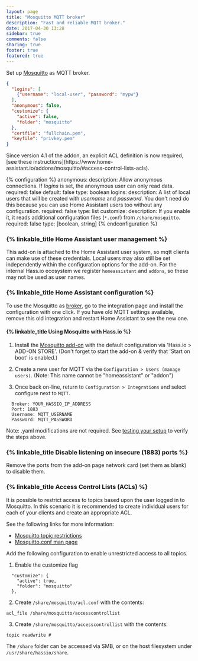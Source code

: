 ```yaml
---
layout: page
title: "Mosquitto MQTT broker"
description: "Fast and reliable MQTT broker."
date: 2017-04-30 13:28
sidebar: true
comments: false
sharing: true
footer: true
featured: true
---
```


Set up [Mosquitto](https://mosquitto.org/) as MQTT broker.

```json
{
  "logins": [
    {"username": "local-user", "password": "mypw"}
  ],
  "anonymous": false,
  "customize": {
    "active": false,
    "folder": "mosquitto"
  },
  "certfile": "fullchain.pem",
  "keyfile": "privkey.pem"
}
```

<p class='warning note'>
Since version 4.1 of the addon, an explicit ACL definition is now required, [see these instructions](https://www.home-assistant.io/addons/mosquitto/#access-control-lists-acls).
</p>

{% configuration %}
anonymous:
  description: Allow anonymous connections. If *logins* is set, the anonymous user can only read data.
  required: false
  default: false
  type: boolean
logins:
  description: A list of local users that will be created with *username* and *password*. You don't need do this because you can use Home Assistant users too without any configuration.
  required: false
  type: list
customize:
  description: If you enable it, it reads additional configuration files (`*.conf`) from `/share/mosquitto`.
  required: false
  type: [boolean, string]
{% endconfiguration %}

### {% linkable_title Home Assistant user management %}

This add-on is attached to the Home Assistant user system, so mqtt clients can make use of these credentials. Local users may also still be set independently within the configuration options for the add-on.  For the internal Hass.io ecosystem we register `homeassistant` and `addons`, so these may not be used as user names.

### {% linkable_title Home Assistant configuration %}

To use the Mosquitto as [broker](/docs/mqtt/broker/#run-your-own), go to the integration page and install the configuration with one click. If you have old MQTT settings available, remove this old integration and restart Home Assistant to see the new one.

#### {% linkable_title Using Mosquitto with Hass.io %}

1. Install the [Mosquitto add-on](/addons/mosquitto/) with the default configuration via 'Hass.io > ADD-ON STORE'. (Don't forget to start the add-on & verify that 'Start on boot' is enabled.)

2. Create a new user for MQTT via the `Configuration > Users (manage users)`. (Note: This name cannot be "homeassistant" or "addon")

3. Once back on-line, return to `Configuration > Integrations` and select configure next to `MQTT`.

```
  Broker: YOUR_HASSIO_IP_ADDRESS
  Port: 1883
  Username: MQTT_USERNAME
  Password: MQTT_PASSWORD
```

Note: .yaml modifications are not required. 
See [testing your setup](/docs/mqtt/testing/) to verify the steps above.

### {% linkable_title Disable listening on insecure (1883) ports %}

Remove the ports from the add-on page network card (set them as blank) to disable them.

### {% linkable_title Access Control Lists (ACLs) %}

It is possible to restrict access to topics based upon the user logged in to Mosquitto. In this scenario it is recommended to create individual users for each of your clients and create an appropriate ACL.

See the following links for more information:

* [Mosquitto topic restrictions](http://www.steves-internet-guide.com/topic-restriction-mosquitto-configuration/)
* [Mosquitto.conf man page](https://mosquitto.org/man/mosquitto-conf-5.html)

Add the following configuration to enable unrestricted access to all topics.

 1. Enable the customize flag
```
  "customize": {
    "active": true,
    "folder": "mosquitto"
  },
```

2. Create `/share/mosquitto/acl.conf` with the contents:
```
acl_file /share/mosquitto/accesscontrollist
```

3. Create `/share/mosquitto/accesscontrollist` with the contents:
```
topic readwrite #
```

The `/share` folder can be accessed via SMB, or on the host filesystem under `/usr/share/hassio/share`.
